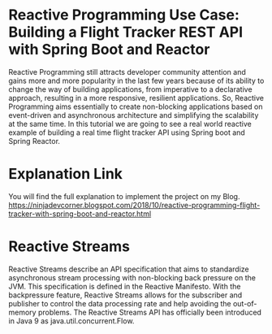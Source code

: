 # Reactive Programming Use Case: Building a Flight Tracker REST API with Spring Boot and Reactor

Reactive Programming still attracts developer community attention and gains more and more popularity in the last few years because of its ability to change the way of building applications, from imperative to a declarative approach, resulting in a more responsive, resilient applications. So, Reactive Programming aims essentially to create non-blocking applications based on event-driven and asynchronous architecture and simplifying the scalability at the same time. In this tutorial we are going to see a real world reactive example of building a real time flight tracker API using Spring boot and Spring Reactor.


# Explanation Link

You will find the full explanation to implement the project on my Blog.
https://ninjadevcorner.blogspot.com/2018/10/reactive-programming-flight-tracker-with-spring-boot-and-reactor.html

# Reactive Streams

Reactive Streams describe an API specification that aims to standardize asynchronous stream processing with non-blocking back pressure on the JVM. This specification is defined in the Reactive Manifesto. With the backpressure feature, Reactive Streams allows for the subscriber and publisher to control the data processing rate and help avoiding the out-of-memory problems.
The Reactive Streams API has officially been introduced in Java 9 as java.util.concurrent.Flow.

